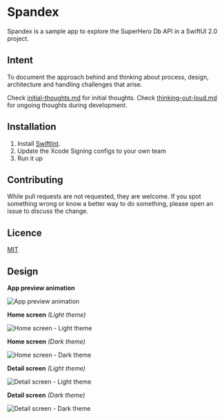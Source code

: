 # Spandex

Spandex is a sample app to explore the SuperHero Db API in a SwiftUI 2.0 project.

## Intent
To document the approach behind and thinking about process, design, architecture and handling challenges that arise.

Check [initial-thoughts.md](https://github.com/Codeglee/Spandex/blob/develop/initial-thoughts.md) for initial thoughts.
Check [thinking-out-loud.md](https://github.com/Codeglee/Spandex/blob/develop/thinking-out-loud.md) for ongoing thoughts during development.

## Installation

1. Install [Swiftlint](https://github.com/realm/SwiftLint).
2. Update the Xcode Signing configs to your own team
3. Run it up

## Contributing
While pull requests are not requested, they are welcome. If you spot something wrong or know a better way to do something, please open an issue to discuss the change.

## Licence
[MIT](https://choosealicense.com/licenses/mit/)

## Design
**App preview animation**

![App preview animation](Spandex.gif)


**Home screen** *(Light theme)*

![Home screen - Light theme](Home-Light.png)


**Home screen** *(Dark theme)*

![Home screen - Dark theme](Home-Dark.png)


**Detail screen** *(Light theme)*

![Detail screen - Light theme](Detail-Light.png)


**Detail screen** *(Dark theme)*

![Detail screen - Dark theme](Detail-Dark.png)
